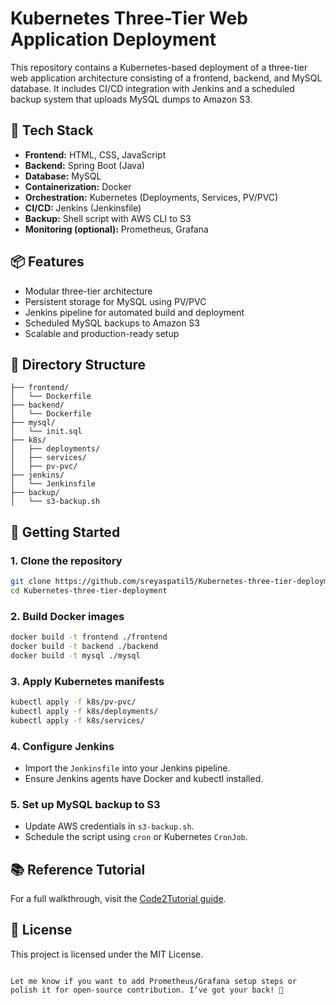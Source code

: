 
# Kubernetes Three-Tier Web Application Deployment

This repository contains a Kubernetes-based deployment of a three-tier web application architecture consisting of a frontend, backend, and MySQL database. It includes CI/CD integration with Jenkins and a scheduled backup system that uploads MySQL dumps to Amazon S3.

## 🔧 Tech Stack

- **Frontend:** HTML, CSS, JavaScript
- **Backend:** Spring Boot (Java)
- **Database:** MySQL
- **Containerization:** Docker
- **Orchestration:** Kubernetes (Deployments, Services, PV/PVC)
- **CI/CD:** Jenkins (Jenkinsfile)
- **Backup:** Shell script with AWS CLI to S3
- **Monitoring (optional):** Prometheus, Grafana

## 📦 Features

- Modular three-tier architecture
- Persistent storage for MySQL using PV/PVC
- Jenkins pipeline for automated build and deployment
- Scheduled MySQL backups to Amazon S3
- Scalable and production-ready setup

## 📁 Directory Structure

```
├── frontend/
│   └── Dockerfile
├── backend/
│   └── Dockerfile
├── mysql/
│   └── init.sql
├── k8s/
│   ├── deployments/
│   ├── services/
│   ├── pv-pvc/
├── jenkins/
│   └── Jenkinsfile
├── backup/
│   └── s3-backup.sh
```

## 🚀 Getting Started

### 1. Clone the repository

```bash
git clone https://github.com/sreyaspatil5/Kubernetes-three-tier-deployment
cd Kubernetes-three-tier-deployment
```

### 2. Build Docker images

```bash
docker build -t frontend ./frontend
docker build -t backend ./backend
docker build -t mysql ./mysql
```

### 3. Apply Kubernetes manifests

```bash
kubectl apply -f k8s/pv-pvc/
kubectl apply -f k8s/deployments/
kubectl apply -f k8s/services/
```

### 4. Configure Jenkins

- Import the `Jenkinsfile` into your Jenkins pipeline.
- Ensure Jenkins agents have Docker and kubectl installed.

### 5. Set up MySQL backup to S3

- Update AWS credentials in `s3-backup.sh`.
- Schedule the script using `cron` or Kubernetes `CronJob`.

## 📚 Reference Tutorial

For a full walkthrough, visit the [Code2Tutorial guide](https://code2tutorial.com/tutorial/47e7ad22-e14b-40ac-95d5-e6f7d33f6946/index.md).

## 📄 License

This project is licensed under the MIT License.
```

Let me know if you want to add Prometheus/Grafana setup steps or polish it for open-source contribution. I’ve got your back! 💪
